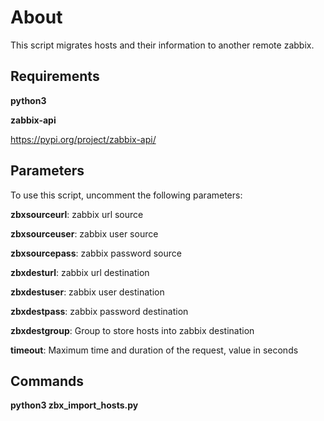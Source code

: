# About
This script migrates hosts and their information to another remote zabbix.

## Requirements
<b>python3</b>

<b>zabbix-api</b>

https://pypi.org/project/zabbix-api/


## Parameters
To use this script, uncomment the following parameters:

<b>zbxsourceurl</b>:  zabbix url source

<b>zbxsourceuser</b>: zabbix user source

<b>zbxsourcepass</b>: zabbix password source

<b>zbxdesturl</b>: zabbix url destination

<b>zbxdestuser</b>: zabbix user destination

<b>zbxdestpass</b>: zabbix password destination

<b>zbxdestgroup</b>: Group to store hosts into zabbix destination

<b>timeout</b>: Maximum time and duration of the request, value in seconds

## Commands
<b>python3 zbx_import_hosts.py</b>
